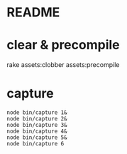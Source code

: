 # README

# clear & precompile
rake assets:clobber assets:precompile

# capture
```
node bin/capture 1&
node bin/capture 2&
node bin/capture 3&
node bin/capture 4&
node bin/capture 5&
node bin/capture 6
```